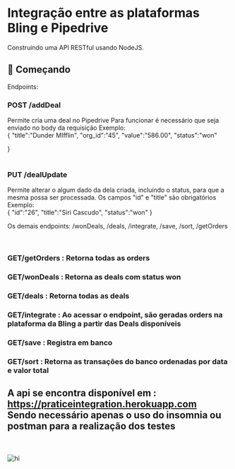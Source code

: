 # Integração entre as plataformas Bling e Pipedrive

Construindo uma API RESTful usando
NodeJS.

## 🚀 Começando

Endpoints:
### POST /addDeal
Permite cria uma deal no Pipedrive
Para funcionar é necessário que seja enviado no body da requisição 
 Exemplo: <br>
{
  "title":"Dunder MIfflin",
	"org_id":"45",
	"value":"586.00",
	"status":"won"
	
}
<br> <br>

### PUT /dealUpdate
Permite alterar o algum dado da dela criada, incluindo o status, para que a mesma possa ser processada.
  Os campos "id" e "title" são obrigatórios
  Exemplo: <br>
{	"id":"26",
	"title":"Siri Cascudo",
	"status":"won"
}


Os demais endpoints: /wonDeals, /deals, /integrate, /save, /sort, /getOrders

<br>

### GET/getOrders : Retorna todas as orders		

### GET/wonDeals : Retorna as deals com status won

### GET/deals : Retorna todas as deals

### GET/integrate : Ao acessar o endpoint, são geradas orders na plataforma  da Bling a partir das Deals disponíveis

### GET/save : Registra em banco

### GET/sort : Retorna as transações do banco ordenadas por data e valor total

## A api se encontra disponível em : <br> https://praticeintegration.herokuapp.com <br> Sendo necessário apenas o uso do insomnia ou postman para a realização dos testes<br>



<br><br>
![hi](https://user-images.githubusercontent.com/56206316/135991701-0b9080a9-c1d8-4bb6-81a4-bf21105f48a4.jpeg)
